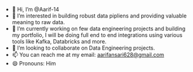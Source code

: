 - 👋 Hi, I’m @Aarif-14
- 👀 I’m interested in building robust data pipliens and providing valuable meaning to raw data.
- 🌱 I’m currently working on few data engineering projects and building my portfolio, I will be doing full end to end integrations using various tools like Kafka, Databricks and more.
- 💞️ I’m looking to collaborate on Data Engineering projects.
- 📫 You can reach me at my email: aarifansari628@gmail.com
- 😄 Pronouns: Him

<!---
Aarif-14/Aarif-14 is a ✨ special ✨ repository because its `README.md` (this file) appears on your GitHub profile.
You can click the Preview link to take a look at your changes.
--->

